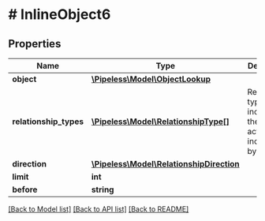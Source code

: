 # # InlineObject6

## Properties

Name | Type | Description | Notes
------------ | ------------- | ------------- | -------------
**object** | [**\Pipeless\Model\ObjectLookup**](ObjectLookup.md) |  | 
**relationship_types** | [**\Pipeless\Model\RelationshipType[]**](RelationshipType.md) | Relationship types to include in the fetched activity (will include all by default) | [optional] 
**direction** | [**\Pipeless\Model\RelationshipDirection**](RelationshipDirection.md) |  | [optional] 
**limit** | **int** |  | [optional] 
**before** | **string** |  | [optional] 

[[Back to Model list]](../../README.md#documentation-for-models) [[Back to API list]](../../README.md#documentation-for-api-endpoints) [[Back to README]](../../README.md)



